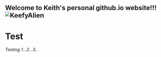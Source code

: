 ## Welcome to Keith's personal github.io website!!! ![KeefyAlien](https://cdn.discordapp.com/attachments/964640394413482014/969719889264787456/keefyalien.png)


# Test
*Testing 1...2...3..*
